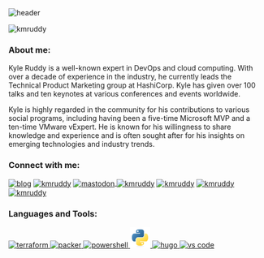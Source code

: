 <p align="left"><img align="center" src="https://cache.sessionize.com/image/b47a-2000o500o2-XnTUVziPS7aoCP68JsLdgz.png" alt="header" /></p>

<p align="left"><img align="center" src="https://github-readme-stats.vercel.app/api?username=kmruddy&show_icons=true&locale=en" alt="kmruddy" /></p>

<h3 align="left">About me:</h3>
<p align="left">Kyle Ruddy is a well-known expert in DevOps and cloud computing. With over a decade of experience in the industry, he currently leads the Technical Product Marketing group at HashiCorp. Kyle has given over 100 talks and ten keynotes at various conferences and events worldwide.</p>

<p align="left">Kyle is highly regarded in the community for his contributions to various social programs, including having been a five-time Microsoft MVP and a ten-time VMware vExpert. He is known for his willingness to share knowledge and experience and is often sought after for his insights on emerging technologies and industry trends.</p>

<h3 align="left">Connect with me:</h3>
<p align="left">
<a href="https://www.kmruddy.com/" target="_blank" rel="noreferrer"> <img align="center" src="https://api.iconify.design/openmoji/globe-with-meridians.svg" alt="blog" width="40" height="40"/></a>
<a href="https://twitter.com/kmruddy" target="blank"><img align="center" src="https://api.iconify.design/logos/twitter.svg" alt="kmruddy" height="40" width="40" /></a>
<a href="https://techhub.social/@kmruddy" target="_blank" rel="me"> <img align="center" src="https://api.iconify.design/logos/mastodon-icon.svg" alt="mastodon" width="40" height="40"/> </a>
<a href="https://linkedin.com/in/kmruddy" target="blank"><img align="center" src="https://api.iconify.design/skill-icons/linkedin.svg" alt="kmruddy" height="40" width="40" /></a>
<a href="https://stackoverflow.com/users/8279879" target="blank"><img align="center" src="https://api.iconify.design/logos/stackoverflow-icon.svg" alt="kmruddy" height="40" width="40" /></a>
<a href="https://www.youtube.com/@kmruddy" target="blank"><img align="center" src="https://api.iconify.design/logos/youtube-icon.svg" alt="kmruddy" height="40" width="40" /></a>
<a href="https://sessionize.com/kmruddy" target="blank"><img align="center" src="https://api.iconify.design/simple-icons/sessionize.svg?color=%2317b394" alt="kmruddy" height="40" width="40" /></a>
</p>

<h3 align="left">Languages and Tools:</h3>
<p align="left"> <a href="https://terraform.io/" target="_blank" rel="noreferrer"> <img src="https://api.iconify.design/logos-terraform-icon.svg" alt="terraform" width="40" height="40"/> </a> <a href="https://packer.io" target="_blank" rel="noreferrer"> <img src="https://api.iconify.design/logos/packer.svg" alt="packer" width="40" height="40"/> </a> <a href="https://learn.microsoft.com/en-us/powershell/" target="_blank" rel="noreferrer"> <img src="https://api.iconify.design/vscode-icons/file-type-powershell.svg" alt="powershell" width="40" height="40"/> </a> <a href="https://www.python.org" target="_blank" rel="noreferrer"> <img src="https://raw.githubusercontent.com/devicons/devicon/master/icons/python/python-original.svg" alt="python" width="40" height="40"/> </a> <a href="https://gohugo.io/" target="_blank" rel="noreferrer"> <img src="https://api.iconify.design/logos-hugo.svg" alt="hugo" width="40" height="40"/> </a> <a href="https://code.visualstudio.com/" target="_blank" rel="noreferrer"> <img src="https://api.iconify.design/logos/visual-studio-code.svg" alt="vs code" width="40" height="40"/> </a> </p>
